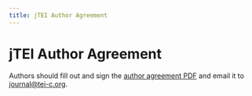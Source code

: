 ```yaml
---
title: jTEI Author Agreement
---
```

# jTEI Author Agreement

Authors should fill out and sign the [author agreement PDF](/files/jtei_author_agreement_CC.pdf) and email it to <journal@tei-c.org>.
